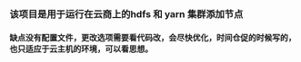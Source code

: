 ### 该项目是用于运行在云商上的hdfs 和 yarn 集群添加节点<br/>
#### 缺点没有配置文件，更改选项需要看代码改，会尽快优化，时间仓促的时候写的，也只适应于云主机的环境，可以看思想。

